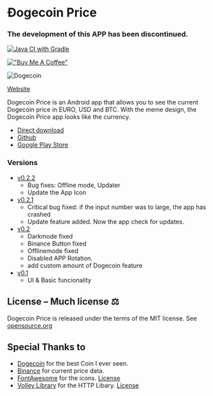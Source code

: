 # Ðogecoin Price

### The development of this APP has been discontinued.

[![Java CI with Gradle](https://github.com/D3nn7/Dogecoin-Price-Android/actions/workflows/gradle.yml/badge.svg)](https://github.com/D3nn7/Dogecoin-Price-Android/actions/workflows/gradle.yml)

[!["Buy Me A Coffee"](https://www.buymeacoffee.com/assets/img/custom_images/orange_img.png)](https://www.buymeacoffee.com/d3nn7)

![Dogecoin](https://static.tumblr.com/ppdj5y9/Ae9mxmxtp/300coin.png)

[Website](https://dogecoin.schapeit.com)

Dogecoin Price is an Android app that allows you to see the current Dogecoin price in EURO, USD and BTC. With the meme design, the Dogecoin Price app looks like the currency.
- [Direct download](https://dogecoin.schapeit.com/dogecoin-price.apk)
- [Github](https://github.com/D3nn7/Dogecoin-Price-Android/releases/)
- [Google Play Store](https://play.google.com/store/apps/details?id=com.danny.cryptkurs)

### Versions

- [v0.2.2](https://github.com/D3nn7/Dogecoin-Price-Android/releases/tag/v0.2.2)
  - Bug fixes: Offline mode, Updater
  - Update the App Icon
- [v0.2.1](https://github.com/D3nn7/Dogecoin-Price-Android/releases/tag/v0.2.1)
  - Critical bug fixed: if the input number was to large, the app has crashed
  - Update feature added. Now the app check for updates.
- [v0.2](https://github.com/D3nn7/Dogecoin-Price-Android/releases/tag/v0.2)
  - Darkmode fixed
  - Binance Button fixed
  - Offlinemode fixed
  - Disabled APP Rotation.
  - add custom amount of Dogecoin feature
- [v0.1](https://github.com/D3nn7/Dogecoin-Price-Android/releases/tag/v0.1)
  - UI & Basic funcionality

## License – Much license ⚖️
Dogecoin Price is released under the terms of the MIT license. See
[opensource.org](https://opensource.org/licenses/MIT)

## Special Thanks to️
- [Dogecoin](https://dogecoin.com) for the best Coin I ever seen.
- [Binance](https://binance.com) for current price data.
- [FontAwesome](https://fontawesome.com) for the icons. [License](https://fontawesome.com/license)
- [Volley Library](https://github.com/google/volley) for the HTTP Libary. [License](https://github.com/google/volley/blob/master/LICENSE)
